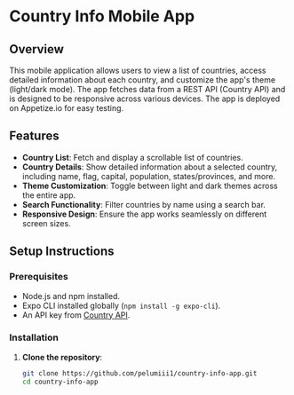 # Country Info Mobile App

## Overview

This mobile application allows users to view a list of countries, access detailed information about each country, and customize the app's theme (light/dark mode). The app fetches data from a REST API (Country API) and is designed to be responsive across various devices. The app is deployed on Appetize.io for easy testing.

## Features

- **Country List**: Fetch and display a scrollable list of countries.
- **Country Details**: Show detailed information about a selected country, including name, flag, capital, population, states/provinces, and more.
- **Theme Customization**: Toggle between light and dark themes across the entire app.
- **Search Functionality**: Filter countries by name using a search bar.
- **Responsive Design**: Ensure the app works seamlessly on different screen sizes.

## Setup Instructions

### Prerequisites

- Node.js and npm installed.
- Expo CLI installed globally (`npm install -g expo-cli`).
- An API key from [Country API](https://restcountries.com/v3.1/all).

### Installation

1. **Clone the repository**:

   ```bash
   git clone https://github.com/pelumiii1/country-info-app.git
   cd country-info-app
